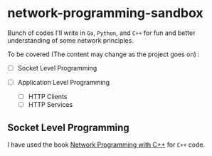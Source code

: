 # network-programming-sandbox

Bunch of codes I'll write in `Go`, `Python`, and `C++` for fun and better understanding of some network principles.

To be covered (The content may change as the project goes on) : 

- [ ] Socket Level Programming

- [ ] Application Level Programming
    - [ ] HTTP Clients
    - [ ] HTTP Services

## Socket Level Programming

I have used the book [Network Programming with C++]( https://github.com/ikoHSE/Books-1/blob/master/C%2B%2B/C%2B%2B%20Network%20Programming%20Volume%201.pdf") for `C++` code. 
